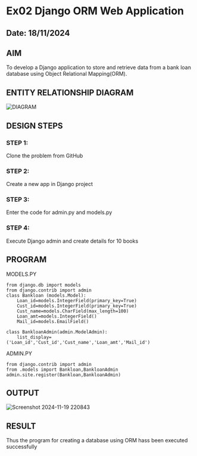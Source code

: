 # Ex02 Django ORM Web Application
## Date: 18/11/2024

## AIM
To develop a Django application to store and retrieve data from a bank loan database using Object Relational Mapping(ORM).

## ENTITY RELATIONSHIP DIAGRAM

![DIAGRAM](https://github.com/user-attachments/assets/8c505653-75d3-4c6a-b558-21c86d0cb294)


## DESIGN STEPS

### STEP 1:
Clone the problem from GitHub

### STEP 2:
Create a new app in Django project

### STEP 3:
Enter the code for admin.py and models.py

### STEP 4:
Execute Django admin and create details for 10 books

## PROGRAM
MODELS.PY
```
from django.db import models
from django.contrib import admin
class Bankloan (models.Model):
    Loan_id=models.IntegerField(primary_key=True)
    Cust_id=models.IntegerField(primary_key=True)
    Cust_name=models.CharField(max_length=100)
    Loan_amt=models.IntegerField()
    Mail_id=models.EmailField()
 
class BankloanAdmin(admin.ModelAdmin):
    list_display=('Loan_id','Cust_id','Cust_name','Loan_amt','Mail_id')
```

ADMIN.PY

```
from django.contrib import admin
from .models import Bankloan,BankloanAdmin
admin.site.register(Bankloan,BankloanAdmin)

```

## OUTPUT

![Screenshot 2024-11-19 220843](https://github.com/user-attachments/assets/26d9f822-30cb-4f15-a76f-8a9bde23b7c2)



## RESULT
Thus the program for creating a database using ORM hass been executed successfully
